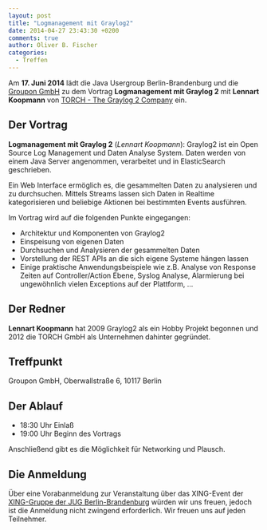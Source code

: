 ```yaml
---
layout: post
title: "Logmanagement mit Graylog2"
date: 2014-04-27 23:43:30 +0200
comments: true
author: Oliver B. Fischer
categories: 
  - Treffen
---
```

Am **17. Juni 2014** lädt die Java Usergroup Berlin-Brandenburg 
und die 
[Groupon GmbH](https://career.groupon.de/) zu dem Vortrag
**Logmanagement mit Graylog 2** mit **Lennart Koopmann** von [TORCH - The Graylog 2 Company](http://www.torch.sh/) ein.

## Der Vortrag

**Logmanagement mit Graylog 2** 
(*Lennart Koopmann*):
Graylog2 ist ein Open Source Log Management und Daten Analyse
System. Daten werden von einem Java Server angenommen,
verarbeitet und in ElasticSearch geschrieben.

Ein Web Interface ermöglich es, die gesammelten Daten zu analysieren
und zu durchsuchen. Mittels Streams lassen sich Daten in Realtime
kategorisieren und beliebige Aktionen bei bestimmten Events ausführen.

Im Vortrag wird auf die folgenden Punkte eingegangen:

* Architektur und Komponenten von Graylog2
* Einspeisung von eigenen Daten
* Durchsuchen und Analysieren der gesammelten Daten
* Vorstellung der REST APIs an die sich eigene Systeme hängen lassen
* Einige praktische Anwendungsbeispiele wie z.B. Analyse von Response Zeiten auf Controller/Action Ebene, Syslog Analyse, Alarmierung bei ungewöhnlich vielen Exceptions auf der Plattform, ...

## Der Redner

**Lennart Koopmann** hat 2009 Graylog2 als ein Hobby Projekt begonnen und 2012 die TORCH GmbH als Unternehmen dahinter gegründet.

## Treffpunkt 

Groupon GmbH, Oberwallstraße 6, 10117 Berlin

## Der Ablauf

- 18:30 Uhr Einlaß
- 19:00 Uhr Beginn des Vortrags

Anschließend gibt es die Möglichkeit für Networking und Plausch.

## Die Anmeldung

Über eine Vorabanmeldung zur Veranstaltung über das 
XING-Event der 
[XING-Gruppe der JUG Berlin-Brandenburg](https://www.xing.com/net/pri4a51a0x/jugbb/)
würden wir uns freuen, jedoch ist die Anmeldung nicht zwingend 
erforderlich. Wir freuen uns auf jeden Teilnehmer.








